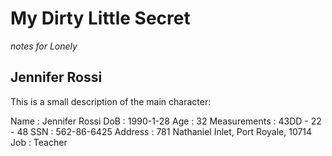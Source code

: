 # My Dirty Little Secret
_notes for Lonely_


## Jennifer Rossi
This is a small description of the main character:

Name         : Jennifer Rossi
DoB          : 1990-1-28
Age          : 32
Measurements : 43DD - 22 - 48
SSN          : 562-86-6425
Address      : 781 Nathaniel Inlet, Port Royale, 10714
Job          : Teacher

